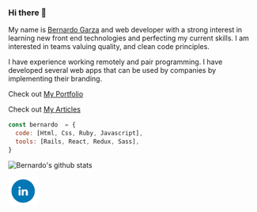 ### Hi there 👋

My name is [Bernardo Garza](https://www.linkedin.com/in/bernardo-g-landa/) and web developer with a strong
interest in learning new front end
technologies and perfecting my
current skills. I am interested in
teams valuing quality, and clean
code principles.

I have experience working remotely and pair programming. I have developed several web apps that can be used by companies by implementing their branding.

Check out <a href="https://bernardogarza.me" target="_blank">My Portfolio</a>

Check out <a href="https://hackernoon.com/u/BernardoGarza" target="_blank">My Articles</a>




```js
const bernardo  = {
  code: [Html, Css, Ruby, Javascript],
  tools: [Rails, React, Redux, Sass],
}
```





![Bernardo's github stats](https://github-readme-stats.vercel.app/api?username=bernardogarza&theme=dark&show_icons=true&count_private=true)


<a href="https://www.linkedin.com/in/bernardo-g-landa/"><img src="https://github.com/aritraroy/social-icons/blob/master/linkedin-icon.png?raw=true" width="60"></a>
